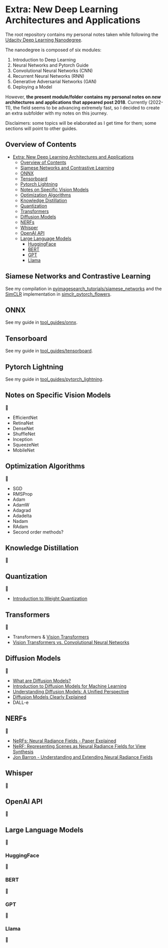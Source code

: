 # Extra: New Deep Learning Architectures and Applications

The root repository contains my personal notes taken while following the [Udacity Deep Learning Nanodegree](https://www.udacity.com/course/deep-learning-nanodegree--nd101).

The nanodegree is composed of six modules:

1. Introduction to Deep Learning
2. Neural Networks and Pytorch Guide
3. Convolutional Neural Networks (CNN)
4. Recurrent Neural Networks (RNN)
5. Generative Adversarial Networks (GAN)
6. Deploying a Model

However, **the present module/folder contains my personal notes on *new* architectures and applications that appeared post 2018**. Currently (2022-11), the field seems to be advancing extremely fast, so I decided to create an extra subfolder with my notes on this journey.

Disclaimers: some topics will be elaborated as I get time for them; some sections will point to other guides.

## Overview of Contents

- [Extra: New Deep Learning Architectures and Applications](#extra-new-deep-learning-architectures-and-applications)
  - [Overview of Contents](#overview-of-contents)
  - [Siamese Networks and Contrastive Learning](#siamese-networks-and-contrastive-learning)
  - [ONNX](#onnx)
  - [Tensorboard](#tensorboard)
  - [Pytorch Lightning](#pytorch-lightning)
  - [Notes on Specific Vision Models](#notes-on-specific-vision-models)
  - [Optimization Algorithms](#optimization-algorithms)
  - [Knowledge Distillation](#knowledge-distillation)
  - [Quantization](#quantization)
  - [Transformers](#transformers)
  - [Diffusion Models](#diffusion-models)
  - [NERFs](#nerfs)
  - [Whisper](#whisper)
  - [OpenAI API](#openai-api)
  - [Large Language Models](#large-language-models)
    - [HuggingFace](#huggingface)
    - [BERT](#bert)
    - [GPT](#gpt)
    - [Llama](#llama)

## Siamese Networks and Contrastive Learning

See my compilation in [pyimagesearch_tutorials/siamese_networks](https://github.com/mxagar/pyimagesearch_tutorials/tree/main/siamese_networks) and the [SimCLR](https://arxiv.org/abs/2002.05709) implementation in [simclr_pytorch_flowers](https://github.com/mxagar/simclr_pytorch_flowers).

## ONNX

See my guide in [tool_guides/onnx](https://github.com/mxagar/tool_guides/tree/master/onnx).

## Tensorboard

See my guide in [tool_guides/tensorboard](https://github.com/mxagar/tool_guides/tree/master/tensorboard).

## Pytorch Lightning

See my guide in [tool_guides/pytorch_lightning](https://github.com/mxagar/tool_guides/tree/master/pytorch_lightning).

## Notes on Specific Vision Models

:construction:

- EfficientNet
- RetinaNet
- DenseNet
- ShuffleNet
- Inception
- SqueezeNet
- MobileNet

## Optimization Algorithms

:construction:

- SGD
- RMSProp
- Adam
- AdamW
- Adagrad
- Adadelta
- Nadam
- RAdam
- Second order methods?

## Knowledge Distillation

:construction:

## Quantization

:construction:

- [Introduction to Weight Quantization](https://medium.com/towards-data-science/introduction-to-weight-quantization-2494701b9c0c)

## Transformers

:construction:

-  Transformers & [Vision Transformers](https://iaml-it.github.io/posts/2021-04-28-transformers-in-vision/)
-  [Vision Transformers vs. Convolutional Neural Networks](https://medium.com/@faheemrustamy/vision-transformers-vs-convolutional-neural-networks-5fe8f9e18efc)

## Diffusion Models

:construction:

- [What are Diffusion Models?](https://www.youtube.com/watch?v=fbLgFrlTnGU&list=LL)
- [Introduction to Diffusion Models for Machine Learning](https://www.assemblyai.com/blog/diffusion-models-for-machine-learning-introduction/)
- [Understanding Diffusion Models: A Unified Perspective](https://arxiv.org/abs/2208.11970)
- [Diffusion Models Clearly Explained](https://medium.com/@PhysicistMarianna/diffusion-models-clearly-explained-1fbd5afa36b3)
- DALL-e

## NERFs

:construction:

- [NeRFs: Neural Radiance Fields - Paper Explained](https://www.youtube.com/watch?v=WSfEfZ0ilw4)
- [NeRF: Representing Scenes as Neural Radiance Fields for View Synthesis](https://arxiv.org/abs/2003.08934)
- [Jon Barron - Understanding and Extending Neural Radiance Fields](https://www.youtube.com/watch?v=HfJpQCBTqZs)

## Whisper

:construction:

## OpenAI API

:construction:

## Large Language Models

:construction:

### HuggingFace

:construction:

### BERT

:construction:

### GPT

:construction:

### Llama

:construction:
